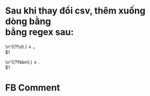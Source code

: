 
# Sau khi thay đổi csv, thêm xuống dòng bằng <br> bằng regex sau:
\n^((?!\d).)
↓
。<br>$1


\n^((?!Năm).)
↓
.<br>$1


# FB Comment
<div id="fb-root"></div>
<script async defer crossorigin="anonymous" src="https://connect.facebook.net/ja_JP/sdk.js#xfbml=1&version=v9.0&appId=686440048712187&autoLogAppEvents=1" nonce="nCQ7ohIk"></script>
<div class="fb-comments" data-href="https://www.facebook.com/tran.my.77/posts/3923899980967557" data-width="500" data-numposts="10"></div>